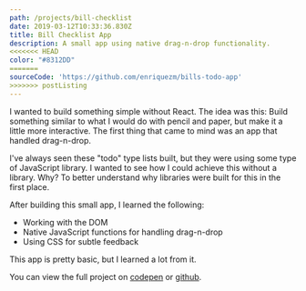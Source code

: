 ```yaml
---
path: /projects/bill-checklist
date: 2019-03-12T10:33:36.830Z
title: Bill Checklist App
description: A small app using native drag-n-drop functionality.
<<<<<<< HEAD
color: "#8312DD"
=======
sourceCode: 'https://github.com/enriquezm/bills-todo-app'
>>>>>>> postListing
---
```


I wanted to build something simple without React. The idea was this: Build something similar to what I would do with pencil and paper, but make it a little more interactive. The first thing that came to mind was an app that handled drag-n-drop.

I've always seen these "todo" type lists built, but they were using some type of JavaScript library. I wanted to see how I could achieve this without a library. Why? To better understand why libraries were built for this in the first place.

After building this small app, I learned the following:

- Working with the DOM
- Native JavaScript functions for handling drag-n-drop
- Using CSS for subtle feedback

This app is pretty basic, but I learned a lot from it.

You can view the full project on [codepen](https://codepen.io/mylesenri/pen/KJWPWb) or [github](https://github.com/enriquezm/bills-todo-app).
